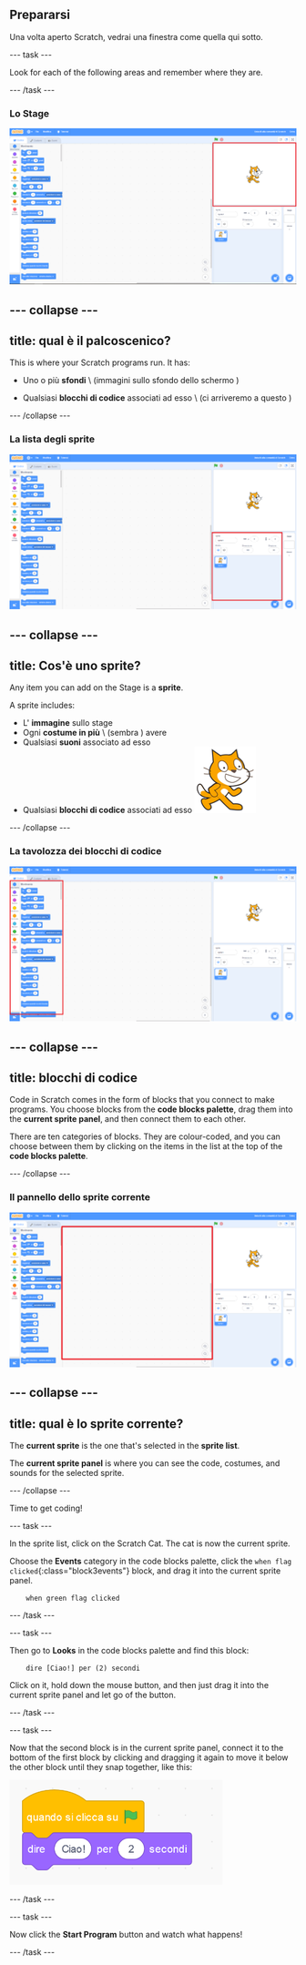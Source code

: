 ## Prepararsi

Una volta aperto Scratch, vedrai una finestra come quella qui sotto.

\--- task \---

Look for each of the following areas and remember where they are.

\--- /task \---

### Lo Stage

![Scratch window with the stage highlighted](images/hlStage.png)

## \--- collapse \---

## title: qual è il palcoscenico?

This is where your Scratch programs run. It has:

* Uno o più **sfondi** \ (immagini sullo sfondo dello schermo \)

* Qualsiasi **blocchi di codice** associati ad esso \ (ci arriveremo a questo \)

\--- /collapse \---

### La lista degli sprite

![Scratch window with the sprite list highlighted](images/hlSpriteList.png)

## \--- collapse \---

## title: Cos'è uno sprite?

Any item you can add on the Stage is a **sprite**.

A sprite includes:

* L' **immagine** sullo stage
* Ogni **costume in più** \ (sembra \) avere
* Qualsiasi **suoni** associato ad esso
* Qualsiasi **blocchi di codice** associati ad esso ![](images/setup2.png)

\--- /collapse \---

### La tavolozza dei blocchi di codice

![Scratch window with the blocks pallet highlighted](images/hlBlocksPalette.png)

## \--- collapse \---

## title: blocchi di codice

Code in Scratch comes in the form of blocks that you connect to make programs. You choose blocks from the **code blocks palette**, drag them into the **current sprite panel**, and then connect them to each other.

There are ten categories of blocks. They are colour-coded, and you can choose between them by clicking on the items in the list at the top of the **code blocks palette**.

\--- /collapse \---

### Il pannello dello sprite corrente

![Scratch window with the current sprite panel highlighted](images/hlCurrentSpritePanel.png)

## \--- collapse \---

## title: qual è lo sprite corrente?

The **current sprite** is the one that's selected in the **sprite list**.

The **current sprite panel** is where you can see the code, costumes, and sounds for the selected sprite.

\--- /collapse \---

Time to get coding!

\--- task \---

In the sprite list, click on the Scratch Cat. The cat is now the current sprite.

Choose the **Events** category in the code blocks palette, click the `when flag clicked`{:class="block3events"} block, and drag it into the current sprite panel.

```blocks3
    when green flag clicked
```

\--- /task \---

\--- task \---

Then go to **Looks** in the code blocks palette and find this block:

```blocks3
    dire [Ciao!] per (2) secondi
```

Click on it, hold down the mouse button, and then just drag it into the current sprite panel and let go of the button.

\--- /task \---

\--- task \---

Now that the second block is in the current sprite panel, connect it to the bottom of the first block by clicking and dragging it again to move it below the other block until they snap together, like this:

![](images/setup3.png)

\--- /task \---

\--- task \---

Now click the **Start Program** button and watch what happens!

\--- /task \---